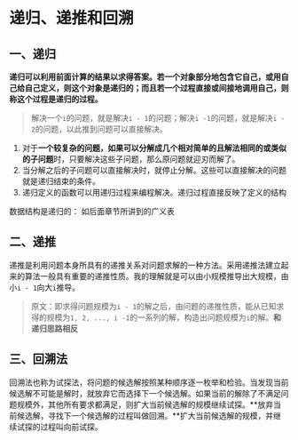 # 递归、递推和回溯

## 一、递归

**递归可以利用前面计算的结果以求得答案。若一个对象部分地包含它自己，或用自己给自己定义，则这个对象是递归的；而且若一个过程直接或间接地调用自己，则称这个过程是递归的过程。**
> 解决一个`i`的问题，就是解决`i - 1`的问题；解决`i -1`的问题，就是解决`i - 2`的问题，以此推到问题可以直接解决。

1. 对于**一个较复杂的问题，如果可以分解成几个相对简单的且解法相同的或类似的子问题**时，只要解决这些子问题，那么原问题就迎刃而解了。
2. 当分解之后的子问题可以直接解决时，就停止分解。这些可以直接解决的问题就是递归结束的条件。
3. 递归定义的函数可以用递归过程来编程解决。递归过程直接反映了定义的结构

数据结构是递归的：
如后面章节所讲到的广义表

## 二、递推

递推是利用问题本身所具有的递推关系对问题求解的一种方法。采用递推法建立起来的算法一般具有重要的递推性质。我的理解就是可以由小规模推导出大规模，由小`i - 1`向大`i`推导。
> 原文：即求得问题规模为`i - 1`的解之后，由问题的递推性质，能从已知求得的规模为`1, 2, ..., i -1`的一系列的解，构造出问题规模为`i`的解。**和递归思路相反**

## 三、回溯法

回溯法也称为试探法，将问题的候选解按照某种顺序逐一枚举和检验。当发现当前候选解不可能是解时，就放弃它而选择下一个候选解。如果当前的解除了不满足问题规模外，其他所有要求都满足，则扩大当前候选解的规模继续试探。**放弃当前候选解，寻找下一个候选解的过程叫做回溯。**扩大当前候选解的规模，并继续试探的过程叫向前试探。
